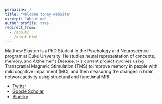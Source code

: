 ```yaml
---
permalink: /
title: "Welcome to my website"
excerpt: "About me"
author_profile: true
redirect_from: 
  - /about/
  - /about.html
---
```


Matthew Slayton is a PhD Student in the Psychology and Neuroscience program at Duke University. He studies neural representation of concepts, memory, and Alzheimer's Disease. His current project involves using Transcranial Magnetic Stimulation (TMS) to improve memory in people with mild cognitive impairment (MCI) and then measuring the changes in brain network activity using structural and functional MRI.

<ul class="social-media-list">
  <li><a href="https://twitter.com/mmmslayton" class="icon brands fab fa-twitter"><span class="label">Twitter</span></a></li>
  <li><a href="https://scholar.google.com/citations?user=jlMhcJUAAAAJ" class="ai ai-google-scholar"><span class="label">Google Scholar</span></a></li>
  <li><a href="https://bsky.app/profile/mslayton.bsky.social" class="icon brands"><span class="label">Bluesky</span></a></li>
</ul>

